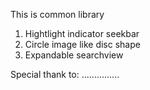 This is common library
1. Hightlight indicator seekbar
2. Circle image like disc shape
3. Expandable searchview

Special thank to:
...............
